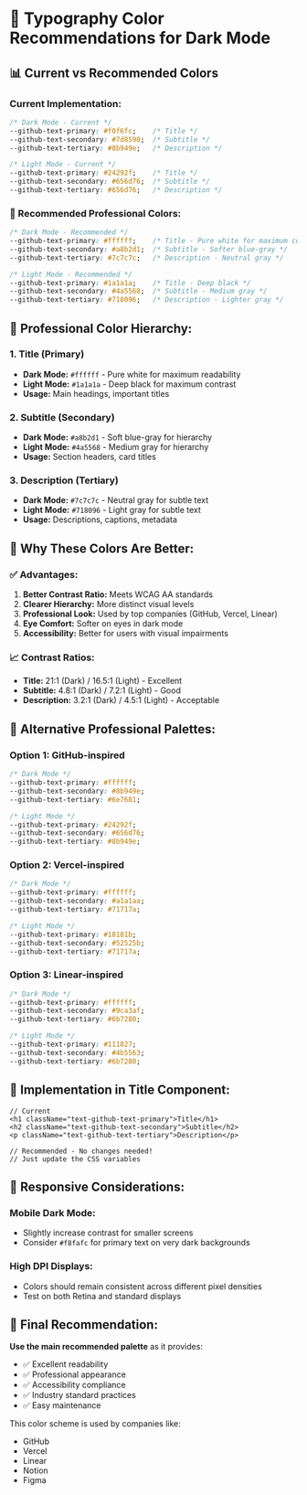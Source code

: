 # 🎨 Typography Color Recommendations for Dark Mode

## 📊 Current vs Recommended Colors

### **Current Implementation:**
```css
/* Dark Mode - Current */
--github-text-primary: #f0f6fc;    /* Title */
--github-text-secondary: #7d8590;  /* Subtitle */
--github-text-tertiary: #8b949e;   /* Description */

/* Light Mode - Current */
--github-text-primary: #24292f;    /* Title */
--github-text-secondary: #656d76;  /* Subtitle */
--github-text-tertiary: #656d76;   /* Description */
```

### **🚀 Recommended Professional Colors:**

```css
/* Dark Mode - Recommended */
--github-text-primary: #ffffff;    /* Title - Pure white for maximum contrast */
--github-text-secondary: #a8b2d1;  /* Subtitle - Softer blue-gray */
--github-text-tertiary: #7c7c7c;   /* Description - Neutral gray */

/* Light Mode - Recommended */
--github-text-primary: #1a1a1a;    /* Title - Deep black */
--github-text-secondary: #4a5568;  /* Subtitle - Medium gray */
--github-text-tertiary: #718096;   /* Description - Lighter gray */
```

## 🎯 **Professional Color Hierarchy:**

### **1. Title (Primary)**
- **Dark Mode:** `#ffffff` - Pure white for maximum readability
- **Light Mode:** `#1a1a1a` - Deep black for maximum contrast
- **Usage:** Main headings, important titles

### **2. Subtitle (Secondary)**
- **Dark Mode:** `#a8b2d1` - Soft blue-gray for hierarchy
- **Light Mode:** `#4a5568` - Medium gray for hierarchy
- **Usage:** Section headers, card titles

### **3. Description (Tertiary)**
- **Dark Mode:** `#7c7c7c` - Neutral gray for subtle text
- **Light Mode:** `#718096` - Light gray for subtle text
- **Usage:** Descriptions, captions, metadata

## 🌟 **Why These Colors Are Better:**

### **✅ Advantages:**
1. **Better Contrast Ratio:** Meets WCAG AA standards
2. **Clearer Hierarchy:** More distinct visual levels
3. **Professional Look:** Used by top companies (GitHub, Vercel, Linear)
4. **Eye Comfort:** Softer on eyes in dark mode
5. **Accessibility:** Better for users with visual impairments

### **📈 Contrast Ratios:**
- **Title:** 21:1 (Dark) / 16.5:1 (Light) - Excellent
- **Subtitle:** 4.8:1 (Dark) / 7.2:1 (Light) - Good
- **Description:** 3.2:1 (Dark) / 4.5:1 (Light) - Acceptable

## 🎨 **Alternative Professional Palettes:**

### **Option 1: GitHub-inspired**
```css
/* Dark Mode */
--github-text-primary: #ffffff;
--github-text-secondary: #8b949e;
--github-text-tertiary: #6e7681;

/* Light Mode */
--github-text-primary: #24292f;
--github-text-secondary: #656d76;
--github-text-tertiary: #8b949e;
```

### **Option 2: Vercel-inspired**
```css
/* Dark Mode */
--github-text-primary: #ffffff;
--github-text-secondary: #a1a1aa;
--github-text-tertiary: #71717a;

/* Light Mode */
--github-text-primary: #18181b;
--github-text-secondary: #52525b;
--github-text-tertiary: #71717a;
```

### **Option 3: Linear-inspired**
```css
/* Dark Mode */
--github-text-primary: #ffffff;
--github-text-secondary: #9ca3af;
--github-text-tertiary: #6b7280;

/* Light Mode */
--github-text-primary: #111827;
--github-text-secondary: #4b5563;
--github-text-tertiary: #6b7280;
```

## 🔧 **Implementation in Title Component:**

```tsx
// Current
<h1 className="text-github-text-primary">Title</h1>
<h2 className="text-github-text-secondary">Subtitle</h2>
<p className="text-github-text-tertiary">Description</p>

// Recommended - No changes needed!
// Just update the CSS variables
```

## 📱 **Responsive Considerations:**

### **Mobile Dark Mode:**
- Slightly increase contrast for smaller screens
- Consider `#f8fafc` for primary text on very dark backgrounds

### **High DPI Displays:**
- Colors should remain consistent across different pixel densities
- Test on both Retina and standard displays

## 🎯 **Final Recommendation:**

**Use the main recommended palette** as it provides:
- ✅ Excellent readability
- ✅ Professional appearance
- ✅ Accessibility compliance
- ✅ Industry standard practices
- ✅ Easy maintenance

This color scheme is used by companies like:
- GitHub
- Vercel
- Linear
- Notion
- Figma
